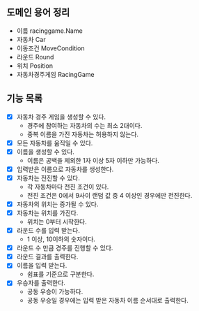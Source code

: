## 도메인 용어 정리

- 이름 racinggame.Name
- 자동차 Car
- 이동조건 MoveCondition
- 라운드 Round
- 위치 Position
- 자동차경주게임 RacingGame

## 기능 목록

- [x] 자동차 경주 게임을 생성할 수 있다.
    - 경주에 참여하는 자동차의 수는 최소 2대이다.
    - 중복 이름을 가진 자동차는 허용하지 않는다.
- [x] 모든 자동차를 움직일 수 있다.
- [x] 이름을 생성할 수 있다.
    - 이름은 공백을 제외한 1자 이상 5자 이하만 가능하다.
- [x] 입력받은 이름으로 자동차를 생성한다.
- [x] 자동차는 전진할 수 있다.
    - 각 자동차마다 전진 조건이 있다.
    - 전진 조건은 0에서 9사이 랜덤 값 중 4 이상인 경우에만 전진한다.
- [x] 자동차의 위치는 증가될 수 있다.
- [x] 자동차는 위치를 가진다.
    - 위치는 0부터 시작한다.
- [x] 라운드 수를 입력 받는다.
    - 1 이상, 10이하의 숫자이다.
- [x] 라운드 수 만큼 경주를 진행할 수 있다.
- [x] 라운드 결과를 출력한다.
- [x] 이름을 입력 받는다.
    - 쉼표를 기준으로 구분한다.
- [x] 우승자를 출력한다.
    - 공동 우승이 가능하다.
    - 공동 우승일 경우에는 입력 받은 자동차 이름 순서대로 출력한다.

